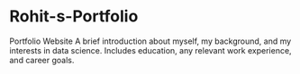 # Rohit-s-Portfolio
Portfolio Website 
A brief introduction about myself, my background, and my interests in data science. Includes education, any relevant work experience, and career goals. 
